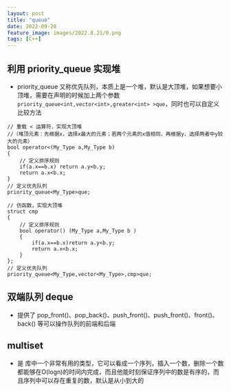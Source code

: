 ```yaml
---
layout: post
title: "queue"
date: 2022-09-28
feature_image: images/2022.8.21/0.png 
tags: [C++]
---
```


<!--more-->

## 利用 priority_queue 实现堆

- priority_queue 又称优先队列，本质上是一个堆，默认是大顶堆，如果想要小顶堆，需要在声明的时候加上两个参数 `priority_queue<int,vector<int>,greater<int> >que`，同时也可以自定义比较方法

```
// 重载 < 运算符，实现大顶堆
//（堆顶元素：先根据x，选择x最大的元素；若两个元素的x值相同，再根据y，选择两者中y较大的元素） 
bool operator<(My_Type a,My_Type b)
{
    // 定义排序规则 
    if(a.x==b.x) return a.y<b.y;
    return a.x<b.x; 
}
// 定义优先队列
priority_queue<My_Type>que; 

// 仿函数，实现大顶堆 
struct cmp
{
    // 定义排序规则 
    bool operator() (My_Type a,My_Type b )
    { 
        if(a.x==b.x)return a.y<b.y;
        return a.x<b.x; 
    }
}; 
// 定义优先队列
priority_queue<My_Type,vector<My_Type>,cmp>que;
```

## 双端队列 deque

- 提供了 pop_front()、pop_back()、push_front()、push_front()、front()、back() 等可以操作队列的前端和后端

## multiset

- 是 <set> 库中一个非常有用的类型，它可以看成一个序列，插入一个数，删除一个数都能够在O(logn)的时间内完成，而且他能时刻保证序列中的数是有序的，而且序列中可以存在重复的数，默认是从小到大的